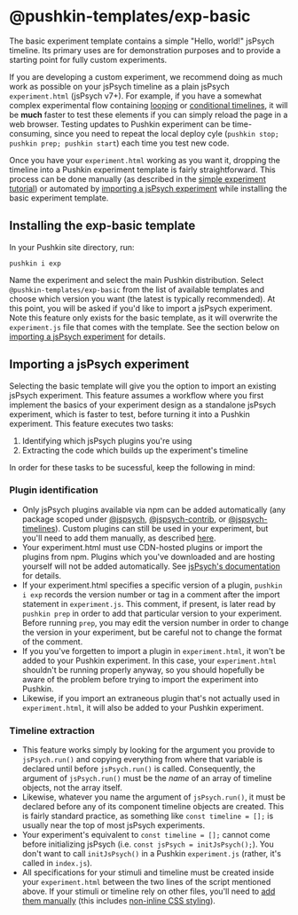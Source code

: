 # @pushkin-templates/exp-basic

The basic experiment template contains a simple "Hello, world!" jsPsych timeline. Its primary uses are for demonstration purposes and to provide a starting point for fully custom experiments.

If you are developing a custom experiment, we recommend doing as much work as possible on your jsPsych timeline as a plain jsPsych `experiment.html` (jsPsych v7+). For example, if you have a somewhat complex experimental flow containing [looping](https://www.jspsych.org/7.3/overview/timeline/#looping-timelines) or [conditional timelines](https://www.jspsych.org/7.3/overview/timeline/#conditional-timelines), it will be **much** faster to test these elements if you can simply reload the page in a web browser. Testing updates to Pushkin experiment can be time-consuming, since you need to repeat the local deploy cyle (`pushkin stop; pushkin prep; pushkin start`) each time you test new code.

Once you have your `experiment.html` working as you want it, dropping the timeline into a Pushkin experiment template is fairly straightforward. This process can be done manually (as described in the [simple experiment tutorial](../getting-started/simple-experiment-tutorial.md)) or automated by [importing a jsPsych experiment](#importing-a-jspsych-experiment) while installing the basic experiment template.

## Installing the exp-basic template

In your Pushkin site directory, run:

```
pushkin i exp
```

Name the experiment and select the main Pushkin distribution. Select `@pushkin-templates/exp-basic` from the list of available templates and choose which version you want (the latest is typically recommended). At this point, you will be asked if you'd like to import a jsPsych experiment. Note this feature only exists for the basic template, as it will overwrite the `experiment.js` file that comes with the template. See the section below on [importing a jsPsych experiment](#importing-a-jspsych-experiment) for details.


## Importing a jsPsych experiment

Selecting the basic template will give you the option to import an existing jsPsych experiment. This feature assumes a workflow where you first implement the basics of your experiment design as a standalone jsPsych experiment, which is faster to test, before turning it into a Pushkin experiment. This feature executes two tasks:

1. Identifying which jsPsych plugins you're using
2. Extracting the code which builds up the experiment's timeline

In order for these tasks to be sucessful, keep the following in mind:

### Plugin identification

- Only jsPsych plugins available via npm can be added automatically (any package scoped under [@jspsych](https://www.npmjs.com/org/jspsych), [@jspsych-contrib](https://www.npmjs.com/org/jspsych-contrib), or [@jspsych-timelines](https://www.npmjs.com/org/jspsych-timelines)). Custom plugins can still be used in your experiment, but you'll need to add them manually, as described [here](exp-templates-overview.md).
- Your experiment.html must use CDN-hosted plugins or import the plugins from npm. Plugins which you've downloaded and are hosting yourself will not be added automatically. See [jsPsych's documentation](https://www.jspsych.org/7.3/tutorials/hello-world/) for details.
- If your experiment.html specifies a specific version of a plugin, `pushkin i exp` records the version number or tag in a comment after the import statement in `experiment.js`. This comment, if present, is later read by `pushkin prep` in order to add that particular version to your experiment. Before running `prep`, you may edit the version number in order to change the version in your experiment, but be careful not to change the format of the comment.
- If you you've forgetten to import a plugin in `experiment.html`, it won't be added to your Pushkin experiment. In this case, your `experiment.html` shouldn't be running properly anyway, so you should hopefully be aware of the problem before trying to import the experiment into Pushkin.
- Likewise, if you import an extraneous plugin that's not actually used in `experiment.html`, it will also be added to your Pushkin experiment.

### Timeline extraction

- This feature works simply by looking for the argument you provide to `jsPsych.run()` and copying everything from where that variable is declared until before `jsPsych.run()` is called. Consequently, the argument of `jsPsych.run()` must be the _name_ of an array of timeline objects, not the array itself.
- Likewise, whatever you name the argument of `jsPsych.run()`, it must be declared before any of its component timeline objects are created. This is fairly standard practice, as something like `const timeline = [];` is usually near the top of most jsPsych experiments.
- Your experiment's equivalent to `const timeline = [];` cannot come before initializing jsPsych (i.e. `const jsPsych = initJsPsych();`). You don't want to call `initJsPsych()` in a Pushkin `experiment.js` (rather, it's called in `index.js`).
- All specifications for your stimuli and timeline must be created inside your `experiment.html` between the two lines of the script mentioned above. If your stimuli or timeline rely on other files, you'll need to [add them manually](./exp-templates-overview.md) (this includes [non-inline CSS styling](../getting-started/simple-experiment-tutorial.md#moving-css-styling)).

